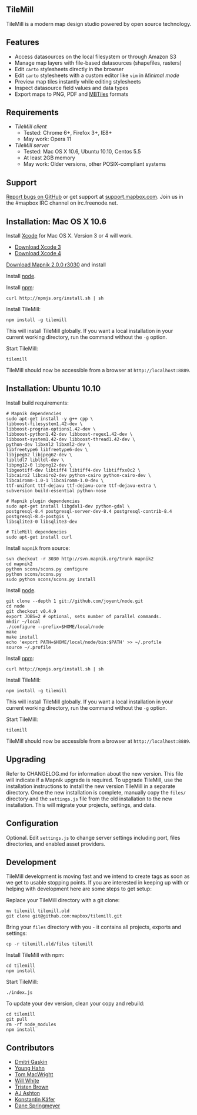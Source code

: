 TileMill
--------
TileMill is a modern map design studio powered by open source technology.


Features
--------
- Access datasources on the local filesystem or through Amazon S3
- Manage map layers with file-based datasources (shapefiles, rasters)
- Edit `carto` stylesheets directly in the browser
- Edit `carto` stylesheets with a custom editor like `vim` in *Minimal mode*
- Preview map tiles instantly while editing stylesheets
- Inspect datasource field values and data types
- Export maps to PNG, PDF and [MBTiles](http://www.mbtiles.org) formats


Requirements
------------
- *TileMill client*
  - Tested: Chrome 6+, Firefox 3+, IE8+
  - May work: Opera 11
- *TileMill server*
  - Tested: Mac OS X 10.6, Ubuntu 10.10, Centos 5.5
  - At least 2GB memory
  - May work: Older versions, other POSIX-compliant systems


Support
-------

[Report bugs on GitHub][issues] or get support at [support.mapbox.com][support]. Join us
in the #mapbox IRC channel on irc.freenode.net.


Installation: Mac OS X 10.6
---------------------------
Install [Xcode][xcode] for Mac OS X. Version 3 or 4 will work.

- [Download Xcode 3](https://connect.apple.com/cgi-bin/WebObjects/MemberSite.woa/wa/getSoftware?bundleID=20792)
- [Download Xcode 4](http://itunes.apple.com/us/app/xcode/id448457090?mt=12)


[Download Mapnik 2.0.0 r3030](http://dbsgeo.com/downloads/mapnik/snow/intel/2.0.0-r3030.dmg) and install

Install [node][node].

Install [npm][npm]:

    curl http://npmjs.org/install.sh | sh

Install TileMill:

    npm install -g tilemill

This will install TileMill globally. If you want a local installation in
your current working directory, run the command without the `-g` option.

Start TileMill:

    tilemill

TileMill should now be accessible from a browser at `http://localhost:8889`.


Installation: Ubuntu 10.10
--------------------------
Install build requirements:

    # Mapnik dependencies
    sudo apt-get install -y g++ cpp \
    libboost-filesystem1.42-dev \
    libboost-program-options1.42-dev \
    libboost-python1.42-dev libboost-regex1.42-dev \
    libboost-system1.42-dev libboost-thread1.42-dev \
    python-dev libxml2 libxml2-dev \
    libfreetype6 libfreetype6-dev \
    libjpeg62 libjpeg62-dev \
    libltdl7 libltdl-dev \
    libpng12-0 libpng12-dev \
    libgeotiff-dev libtiff4 libtiff4-dev libtiffxx0c2 \
    libcairo2 libcairo2-dev python-cairo python-cairo-dev \
    libcairomm-1.0-1 libcairomm-1.0-dev \
    ttf-unifont ttf-dejavu ttf-dejavu-core ttf-dejavu-extra \
    subversion build-essential python-nose

    # Mapnik plugin dependencies
    sudo apt-get install libgdal1-dev python-gdal \
    postgresql-8.4 postgresql-server-dev-8.4 postgresql-contrib-8.4 postgresql-8.4-postgis \
    libsqlite3-0 libsqlite3-dev

    # TileMill dependencies
    sudo apt-get install curl

Install `mapnik` from source:

    svn checkout -r 3030 http://svn.mapnik.org/trunk mapnik2
    cd mapnik2
    python scons/scons.py configure
    python scons/scons.py
    sudo python scons/scons.py install

Install [node][node].

    git clone --depth 1 git://github.com/joyent/node.git
    cd node
    git checkout v0.4.9
    export JOBS=2 # optional, sets number of parallel commands.
    mkdir ~/local
    ./configure --prefix=$HOME/local/node
    make
    make install
    echo 'export PATH=$HOME/local/node/bin:$PATH' >> ~/.profile
    source ~/.profile

Install [npm][npm]:

    curl http://npmjs.org/install.sh | sh

Install TileMill:

    npm install -g tilemill

This will install TileMill globally. If you want a local installation in
your current working directory, run the command without the `-g` option.

Start TileMill:

    tilemill

TileMill should now be accessible from a browser at `http://localhost:8889`.


Upgrading
---------
Refer to CHANGELOG.md for information about the new version. This file will
indicate if a Mapnik upgrade is required. To upgrade TileMill, use the
installation instructions to install the new version TileMill in a separate
directory. Once the new installation is complete, manually copy the `files/`
directory and the `settings.js` file from the old installation to the new
installation. This will migrate your projects, settings, and data.


Configuration
-------------
Optional. Edit `settings.js` to change server settings including port, files
directories, and enabled asset providers.


Development
-----------
TileMill development is moving fast and we intend to create tags as soon as we
get to usable stopping points. If you are interested in keeping up with or
helping with development here are some steps to get setup:

Replace your TileMill directory with a git clone:

    mv tilemill tilemill.old
    git clone git@github.com:mapbox/tilemill.git

Bring your `files` directory with you - it contains all projects, exports and
settings:

    cp -r tilemill.old/files tilemill

Install TileMill with npm:

    cd tilemill
    npm install

Start TileMill:

    ./index.js

To update your dev version, clean your copy and rebuild:

    cd tilemill
    git pull
    rm -rf node_modules
    npm install


Contributors
------------
- [Dmitri Gaskin](http://github.com/dmitrig01)
- [Young Hahn](http://github.com/yhahn)
- [Tom MacWright](http://github.com/tmcw)
- [Will White](http://github.com/willwhite)
- [Tristen Brown](http://github.com/tristen)
- [AJ Ashton](http://github.com/ajashton)
- [Konstantin Käfer](http://github.com/kkaefer)
- [Dane Springmeyer](http://github.com/springmeyer)


[xcode]:http://developer.apple.com/technologies/tools/xcode.html
[issues]:https://github.com/mapbox/tilemill/issues
[support]:http://support.mapbox.com/kb/tilemill/where-can-i-get-help-with-tilemill
[node]:https://github.com/joyent/node/wiki/Installation
[npm]:http://npmjs.org/
